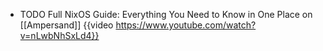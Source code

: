 - TODO Full NixOS Guide: Everything You Need to Know in One Place on [[Ampersand]]
  {{video https://www.youtube.com/watch?v=nLwbNhSxLd4}}